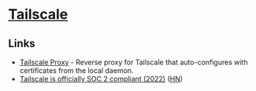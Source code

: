 # [Tailscale](https://tailscale.com/)

## Links

- [Tailscale Proxy](https://github.com/jtdowney/tailscale-proxy) - Reverse proxy for Tailscale that auto-configures with certificates from the local daemon.
- [Tailscale is officially SOC 2 compliant (2022)](https://tailscale.com/blog/soc2/) ([HN](https://news.ycombinator.com/item?id=31413163))